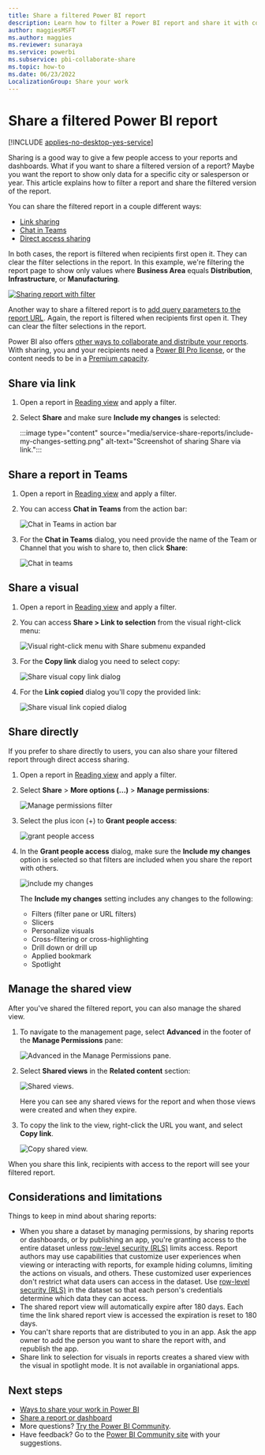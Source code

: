 ```yaml
---
title: Share a filtered Power BI report
description: Learn how to filter a Power BI report and share it with coworkers in your organization.
author: maggiesMSFT
ms.author: maggies
ms.reviewer: sunaraya
ms.service: powerbi
ms.subservice: pbi-collaborate-share
ms.topic: how-to
ms.date: 06/23/2022
LocalizationGroup: Share your work
---
```

# Share a filtered Power BI report

[!INCLUDE [applies-no-desktop-yes-service](../includes/applies-no-desktop-yes-service.md)]

Sharing is a good way to give a few people access to your reports and dashboards. What if you want to share a filtered version of a report? Maybe you want the report to show only data for a specific city or salesperson or year. This article explains how to filter a report and share the filtered version of the report. 

You can share the filtered report in a couple different ways:
* [Link sharing](#share-via-link)
* [Chat in Teams](#share-a-report-in-teams)
* [Direct access sharing](#share-directly)

In both cases, the report is filtered when recipients first open it. They can clear the filter selections in the report. In this example, we're filtering the report page to show only values where **Business Area** equals **Distribution**, **Infrastructure**, or **Manufacturing**.

[![Sharing report with filter](media/service-share-reports/share-report-with-filter.png)](media/service-share-reports/share-report-with-filter-expanded.png#lightbox)

Another way to share a filtered report is to [add query parameters to the report URL](service-url-filters.md). Again, the report is filtered when recipients first open it. They can clear the filter selections in the report.

Power BI also offers [other ways to collaborate and distribute your reports](service-how-to-collaborate-distribute-dashboards-reports.md). With sharing, you and your recipients need a [Power BI Pro license](../fundamentals/service-features-license-type.md), or the content needs to be in a [Premium capacity](../enterprise/service-premium-what-is.md). 


## Share via link

1. Open a report in [Reading view](../consumer/end-user-reading-view.md) and apply a filter.
1. Select **Share** and make sure **Include my changes** is selected: 

    :::image type="content" source="media/service-share-reports/include-my-changes-setting.png" alt-text="Screenshot of sharing Share via link.":::

## Share a report in Teams

1. Open a report in [Reading view](../consumer/end-user-reading-view.md) and apply a filter.
1. You can access **Chat in Teams** from the action bar: 

    ![Chat in Teams in action bar](media/service-share-reports/power-bi-chat-teams-action-bar.png)

1. For the **Chat in Teams** dialog, you need provide the name of the Team or Channel that you wish to share to, then click **Share**:

    ![Chat in teams](media/service-share-reports/power-bi-share-teams-dialog.png)
    
## Share a visual 

1. Open a report in [Reading view](../consumer/end-user-reading-view.md) and apply a filter.
1. You can access **Share > Link to selection** from the visual right-click menu:

    ![Visual right-click menu with Share submenu expanded](media/service-share-reports/power-bi-share-visual-menu-link-to-selection.png)
 
1. For the **Copy link** dialog you need to select copy:

    ![Share visual copy link dialog](media/service-share-reports/power-bi-share-visual-dialog-copy-link.png)

1. For the **Link copied** dialog you'll copy the provided link:

    ![Share visual link copied dialog](media/service-share-reports/power-bi-share-visual-dialog-link-copied.png)



## Share directly

If you prefer to share directly to users, you can also share your filtered report through direct access sharing. 

1. Open a report in [Reading view](../consumer/end-user-reading-view.md) and apply a filter.
1. Select **Share** > **More options (...)** > **Manage permissions**: 

    ![Manage permissions filter](media/service-share-reports/manage-permissions-filter.png)

1. Select the plus icon (+) to **Grant people access**:

    ![grant people access](media/service-share-reports/grant-people-access.png)

1. In the **Grant people access** dialog, make sure the **Include my changes** option is selected so that filters are included when you share the report with others.

    ![include my changes](media/service-share-reports/include-my-changes.png)

    The **Include my changes** setting includes any changes to the following:
    - Filters (filter pane or URL filters)
    - Slicers
    - Personalize visuals
    - Cross-filtering or cross-highlighting
    - Drill down or drill up
    - Applied bookmark
    - Spotlight

## Manage the shared view

After you've shared the filtered report, you can also manage the shared view. 

1. To navigate to the management page, select **Advanced** in the footer of the **Manage Permissions** pane:

    ![Advanced in the Manage Permissions pane.](media/service-share-reports/advanced-direct-access.png)

1. Select **Shared views** in the **Related content** section: 

    ![Shared views.](media/service-share-reports/power-bi-shared-view.png)

    Here you can see any shared views for the report and when those views were created and when they expire. 

1. To copy the link to the view, right-click the URL you want, and select **Copy link**.

    ![Copy shared view.](media/service-share-reports/power-bi-copy-shared-view.png)

When you share this link, recipients with access to the report will see your filtered report.

## Considerations and limitations
Things to keep in mind about sharing reports:

* When you share a dataset by managing permissions, by sharing reports or dashboards, or by publishing an app, you're granting access to the entire dataset unless [row-level security (RLS)](../enterprise/service-admin-rls.md) limits access. Report authors may use capabilities that customize user experiences when viewing or interacting with reports, for example hiding columns, limiting the actions on visuals, and others. These customized user experiences don't restrict what data users can access in the dataset. Use [row-level security (RLS)](../enterprise/service-admin-rls.md) in the dataset so that each person's credentials determine which data they can access.
* The shared report view will automatically expire after 180 days. Each time the link shared report view is accessed the expiration is reset to 180 days.
* You can't share reports that are distributed to you in an app. Ask the app owner to add the person you want to share the report with, and republish the app. 
* Share link to selection for visuals in reports creates a shared view with the visual in spotlight mode. It is not available in organiational apps.

## Next steps
* [Ways to share your work in Power BI](service-how-to-collaborate-distribute-dashboards-reports.md)
* [Share a report or dashboard](service-share-dashboards.md)
* More questions? [Try the Power BI Community](https://community.powerbi.com/).
* Have feedback? Go to the [Power BI Community site](https://community.powerbi.com/) with your suggestions.
